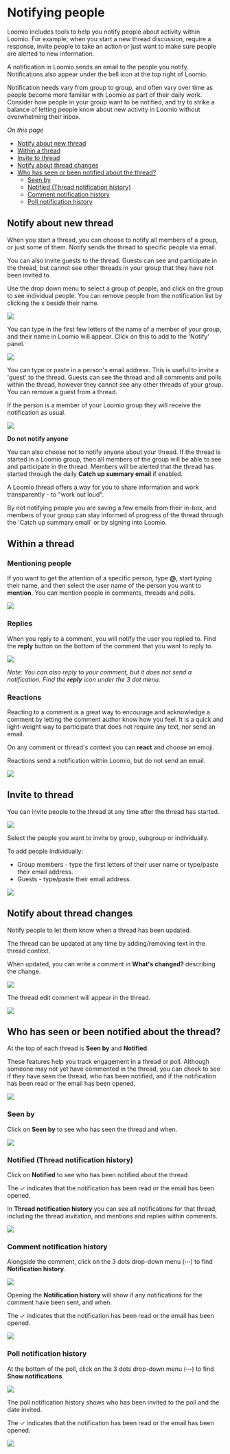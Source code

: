 # Notifying people

Loomio includes tools to help you notify people about activity within Loomio. For example; when you start a new thread discussion, require a response, invite people to take an action or just want to make sure people are alerted to new information.

A notification in Loomio sends an email to the people you notify.  Notifications also appear under the bell icon at the top right of Loomio.

Notification needs vary from group to group, and often vary over time as people become more familiar with Loomio as part of their daily work.  Consider how people in your group want to be notified, and try to strike a balance of letting people know about new activity in Loomio without overwhelming their inbox.

*On this page*
- [Notify about new thread](#notify-about-new-thread)
- [Within a thread](#within-a-thread)
- [Invite to thread](#invite-to-thread)
- [Notify about thread changes](#notify-about-thread-changes)
- [Who has seen or been notified about the thread?](#who-has-seen-or-been-notified-about-the-thread)
  - [Seen by](#seen-by)
  - [Notified (Thread notification history)](#notified-thread-notification-history)
  - [Comment notification history](#comment-notification-history)
  - [Poll notification history](#poll-notification-history)

## Notify about new thread

When you start a thread, you can choose to notify all members of a group, or just some of them. Notify sends the thread to specific people via email. 

You can also invite guests to the thread.  Guests can see and participate in the thread, but cannot see other threads in your group that they have not been invited to.

Use the drop down menu to select a group of people, and click on the group to see individual people.  You can remove people from the notification list by clicking the x beside their name.  

![](thread_notification.png)

You can type in the first few letters of the name of a member of your group, and their name in Loomio will appear. Click on this to add to the 'Notify' panel.

![](thread_notify_user.png)

You can type or paste in a person's email address.  This is useful to invite a 'guest' to the thread.  Guests can see the thread and all comments and polls within the thread, however they cannot see any other threads of your group.  You can remove a guest from a thread. 

If the person is a member of your Loomio group they will receive the notification as usual.

![](thread_notify_email.png)

**Do not notify anyone**

You can also choose not to notify anyone about your thread.  If the thread is started in a Loomio group, then all members of the group will be able to see and participate in the thread.  Members will be alerted that the thread has started through the daily **Catch up summary email** if enabled.

A Loomio thread offers a way for you to share information and work transparently - to "work out loud".  

By not notifying people you are saving a few emails from their in-box, and members of your group can stay informed of progress of the thread through the 'Catch up summary email' or by signing into Loomio. 


## Within a thread

### Mentioning people

If you want to get the attention of a specific person, type **@**, start typing their name, and then select the user name of the person you want to **mention**. You can mention people in comments, threads and polls. 

![](comment_mention.png)

### Replies

When you reply to a comment, you will notify the user you replied to. Find the **reply** button on the bottom of the comment that you want to reply to.

![](comment_reply.png)

*Note: You can also reply to your comment, but it does not send a notification.  Find the **reply** icon under the 3 dot menu.*

### Reactions

Reacting to a comment is a great way to encourage and acknowledge a comment by letting the comment author know how you feel.  It is a quick and light-weight way to participate that does not require any text, nor send an email.

On any comment or thread's context you can **react** and choose an emoji.

Reactions send a notification within Loomio, but do not send an email.

![](reaction.png)

## Invite to thread

You can invite people to the thread at any time after the thread has started.

![](thread_invite_icon.png)

Select the people you want to invite by group, subgroup or individually.  

To add people individually:
- Group members - type the first letters of their user name or type/paste their email address.
- Guests - type/paste their email address.

![](thread_invite.png)

## Notify about thread changes

Notify people to let them know when a thread has been updated.

The thread can be updated at any time by adding/removing text in the thread context.  

When updated, you can write a comment in **What's changed?** describing the change. 

![](thread_editcontext.png)

The thread edit comment will appear in the thread. 

![](thread_edit_comment.png)


## Who has seen or been notified about the thread? 

At the top of each thread is **Seen by** and **Notified**.  

These features help you track engagement in a thread or poll.  Although someone may not yet have commented in the thread, you can check to see if they have seen the thread, who has been notified, and if the notification has been read or the email has been opened.

![](thread_engagement.png)

### Seen by

Click on **Seen by** to see who has seen the thread and when.

![](thread_seenby.png)

### Notified (Thread notification history)

Click on **Notified** to see who has been notified about the thread

The &#10003; indicates that the notification has been read or the email has been opened.

In **Thread notification history** you can see all notifications for that thread, including the thread invitation, and mentions and replies within comments.

![](thread_notified.png)

### Comment notification history
Alongside the comment, click on the 3 dots drop-down menu (**⋯**) to find **Notification history**.

![](comment_notification_history.png)

Opening the **Notification history** will show if any notifications for the comment have been sent, and when.

The &#10003; indicates that the notification has been read or the email has been opened.

![](comment_notification_example.png)

### Poll notification history
At the bottom of the poll, click on the 3 dots drop-down menu (**⋯**) to find **Show notifications**.

![](poll_notification_history.png)

The poll notification history shows who has been invited to the poll and the date invited.

The &#10003; indicates that the notification has been read or the email has been opened.

![](poll_notification_example.png)



